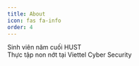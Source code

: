 ```yaml
---
title: About
icon: fas fa-info
order: 4
---
```



Sinh viên năm cuối HUST<br/>
Thực tập non nớt tại Viettel Cyber Security
